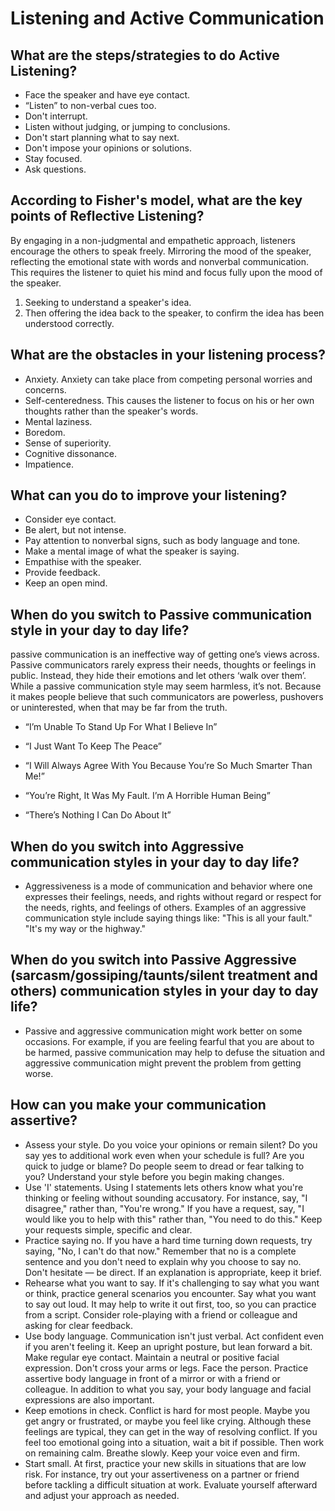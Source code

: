 # Listening and Active Communication

## What are the steps/strategies to do Active Listening?

- Face the speaker and have eye contact. 
- “Listen” to non-verbal cues too.
- Don't interrupt. 
- Listen without judging, or jumping to conclusions.
- Don't start planning what to say next. 
- Don't impose your opinions or solutions. 
- Stay focused. 
- Ask questions.


## According to Fisher's model, what are the key points of Reflective Listening? 
By engaging in a non-judgmental and empathetic approach, listeners encourage the others to speak freely. Mirroring the mood of the speaker, reflecting the emotional state with words and nonverbal communication. This requires the listener to quiet his mind and focus fully upon the mood of the speaker.

1. Seeking to understand a speaker's idea.
2. Then offering the idea back to the speaker, to confirm the idea has been understood correctly.

## What are the obstacles in your listening process?
- Anxiety. Anxiety can take place from competing personal worries and concerns.
- Self-centeredness. This causes the listener to focus on his or her own thoughts rather than the speaker's words.
- Mental laziness. 
- Boredom. 
- Sense of superiority. 
- Cognitive dissonance. 
- Impatience.

## What can you do to improve your listening?

- Consider eye contact. 
- Be alert, but not intense. 
- Pay attention to nonverbal signs, such as body language and tone. 
- Make a mental image of what the speaker is saying. 
- Empathise with the speaker. 
- Provide feedback. 
- Keep an open mind.

## When do you switch to Passive communication style in your day to day life?
passive communication is an ineffective way of getting one’s views across. Passive communicators rarely express their needs, thoughts or feelings in public. Instead, they hide their emotions and let others ‘walk over them’. While a passive communication style may seem harmless, it’s not. Because it makes people believe that such communicators are powerless, pushovers or uninterested, when that may be far from the truth.
- “I’m Unable To Stand Up For What I Believe In”

- “I Just Want To Keep The Peace”

- “I Will Always Agree With You Because You’re So Much Smarter Than Me!”

- “You’re Right, It Was My Fault. I’m A Horrible Human Being”

- “There’s Nothing I Can Do About It”

## When do you switch into Aggressive communication styles in your day to day life?
- Aggressiveness is a mode of communication and behavior where one expresses their feelings, needs, and rights without regard or respect for the needs, rights, and feelings of others. Examples of an aggressive communication style include saying things like: "This is all your fault." "It's my way or the highway."


## When do you switch into Passive Aggressive (sarcasm/gossiping/taunts/silent treatment and others) communication styles in your day to day life?
- Passive and aggressive communication might work better on some occasions. For example, if you are feeling fearful that you are about to be harmed, passive communication may help to defuse the situation and aggressive communication might prevent the problem from getting worse.

## How can you make your communication assertive?  

- Assess your style. Do you voice your opinions or remain silent? Do you say yes to additional work even when your schedule is full? Are you quick to judge or blame? Do people seem to dread or fear talking to you? Understand your style before you begin making changes.
- Use 'I' statements. Using I statements lets others know what you're thinking or feeling without sounding accusatory. For instance, say, "I disagree," rather than, "You're wrong." If you have a request, say, "I would like you to help with this" rather than, "You need to do this." Keep your requests simple, specific and clear.
- Practice saying no. If you have a hard time turning down requests, try saying, "No, I can't do that now." Remember that no is a complete sentence and you don't need to explain why you choose to say no. Don't hesitate — be direct. If an explanation is appropriate, keep it brief.
- Rehearse what you want to say. If it's challenging to say what you want or think, practice general scenarios you encounter. Say what you want to say out loud. It may help to write it out first, too, so you can practice from a script. Consider role-playing with a friend or colleague and asking for clear feedback.
- Use body language. Communication isn't just verbal. Act confident even if you aren't feeling it. Keep an upright posture, but lean forward a bit. Make regular eye contact. Maintain a neutral or positive facial expression. Don't cross your arms or legs. Face the person. Practice assertive body language in front of a mirror or with a friend or colleague. In addition to what you say, your body language and facial expressions are also important.
- Keep emotions in check. Conflict is hard for most people. Maybe you get angry or frustrated, or maybe you feel like crying. Although these feelings are typical, they can get in the way of resolving conflict. If you feel too emotional going into a situation, wait a bit if possible. Then work on remaining calm. Breathe slowly. Keep your voice even and firm.
- Start small. At first, practice your new skills in situations that are low risk. For instance, try out your assertiveness on a partner or friend before tackling a difficult situation at work. Evaluate yourself afterward and adjust your approach as needed.

